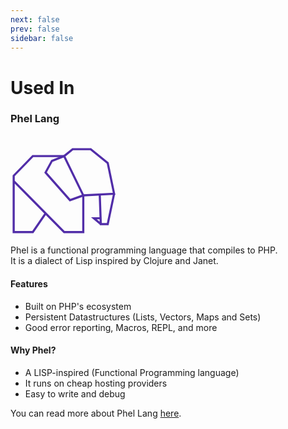 ```yaml
---
next: false
prev: false
sidebar: false
---
```


# Used In

### Phel Lang

<br>
<a href="https://phel-lang.org/" target="_blank" style="display: block">
    <svg width="170px" xmlns="http://www.w3.org/2000/svg" viewBox="0 0 200 170">
        <path d="M6 66l95 96h36V93l-36-74H42L6 56v106h36l24-35" fill="none" stroke="#512da8" stroke-width="4"/>
        <path d="M137 93l58-3-12-58-32-26h-34l-16 13-23 9-12 22 46 52z" fill="none" stroke="#512da8" stroke-width="4"/>
        <path d="M195 90l-12 57h-13l-2-56m2 56l-13-11h12" fill="none" stroke="#512da8" stroke-width="4"/>
    </svg>
</a>

Phel is a functional programming language that compiles to PHP.<br>
It is a dialect of Lisp inspired by Clojure and Janet.

#### Features

- Built on PHP's ecosystem
- Persistent Datastructures (Lists, Vectors, Maps and Sets)
- Good error reporting, Macros, REPL, and more

#### Why Phel?

- A LISP-inspired (Functional Programming language)
- It runs on cheap hosting providers
- Easy to write and debug

You can read more about Phel Lang [here](https://chemaclass.es/blog/phel-first-release/).